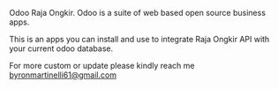 Odoo Raja Ongkir.
Odoo is a suite of web based open source business apps. 

This is an apps you can install and use to integrate Raja Ongkir API with your current odoo database.

For more custom or update please kindly reach me byronmartinelli61@gmail.com

